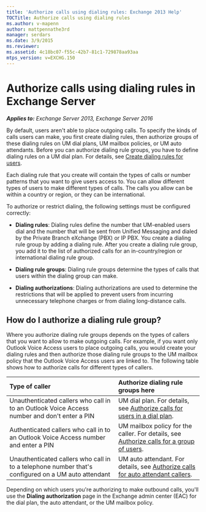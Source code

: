 ```yaml
---
title: 'Authorize calls using dialing rules: Exchange 2013 Help'
TOCTitle: Authorize calls using dialing rules
ms.author: v-mapenn
author: mattpennathe3rd
manager: serdars
ms.date: 3/9/2015
ms.reviewer: 
ms.assetid: 4c18bc07-f55c-42b7-81c1-729878aa93aa
mtps_version: v=EXCHG.150
---
```


# Authorize calls using dialing rules in Exchange Server

_**Applies to:** Exchange Server 2013, Exchange Server 2016_

By default, users aren't able to place outgoing calls. To specify the kinds of calls users can make, you first create dialing rules, then authorize groups of these dialing rules on UM dial plans, UM mailbox policies, or UM auto attendants. Before you can authorize dialing rule groups, you have to define dialing rules on a UM dial plan. For details, see [Create dialing rules for users](create-dialing-rules-exchange-2013-help.md).

Each dialing rule that you create will contain the types of calls or number patterns that you want to give users access to. You can allow different types of users to make different types of calls. The calls you allow can be within a country or region, or they can be international.

To authorize or restrict dialing, the following settings must be configured correctly:

- **Dialing rules**: Dialing rules define the number that UM-enabled users dial and the number that will be sent from Unified Messaging and dialed by the Private Branch eXchange (PBX) or IP PBX. You create a dialing rule group by adding a dialing rule. After you create a dialing rule group, you add it to the list of authorized calls for an in-country/region or international dialing rule group.

- **Dialing rule groups**: Dialing rule groups determine the types of calls that users within the dialing group can make.

- **Dialing authorizations**: Dialing authorizations are used to determine the restrictions that will be applied to prevent users from incurring unnecessary telephone charges or from dialing long-distance calls.

## How do I authorize a dialing rule group?

Where you authorize dialing rule groups depends on the types of callers that you want to allow to make outgoing calls. For example, if you want only Outlook Voice Access users to place outgoing calls, you would create your dialing rules and then authorize those dialing rule groups to the UM mailbox policy that the Outlook Voice Access users are linked to. The following table shows how to authorize calls for different types of callers.

|**Type of caller**|**Authorize dialing rule groups here**|
|:-----|:-----|
|Unauthenticated callers who call in to an Outlook Voice Access number and don't enter a PIN|UM dial plan. For details, see [Authorize calls for users in a dial plan](authorize-calls-for-users-in-a-dial-plan-exchange-2013-help.md).|
|Authenticated callers who call in to an Outlook Voice Access number and enter a PIN|UM mailbox policy for the caller. For details, see [Authorize calls for a group of users](authorize-calls-for-a-group-of-users-exchange-2013-help.md).|
|Unauthenticated callers who call in to a telephone number that's configured on a UM auto attendant|UM auto attendant. For details, see [Authorize calls for auto attendant callers](authorize-calls-for-auto-attendant-callers-exchange-2013-help.md).|

Depending on which users you're authorizing to make outbound calls, you'll use the **Dialing authorization** page in the Exchange admin center (EAC) for the dial plan, the auto attendant, or the UM mailbox policy.
